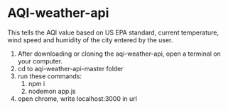 # AQI-weather-api
This tells the AQI value based on US EPA standard, current temperature, wind speed and humidity of the city entered by the user.

1) After downloading or cloning the aqi-weather-api, open a terminal on your computer.
2) cd to aqi-weather-api-master folder
3) run these commands:
    1. npm i 
    2. nodemon app.js
4) open chrome, write localhost:3000 in url 
